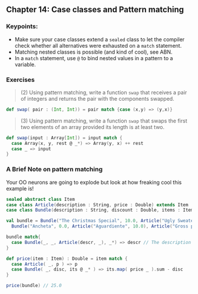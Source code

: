 ## Chapter 14: Case classes and Pattern matching

### Keypoints:

* Make sure your case classes extend a `sealed` class to let the compiler check whether all alternatives were exhausted on a `match` statement.
* Matching nested classes is possible (and kind of cool), see ABN.
* In a `match` statement, use `@` to bind nested values in a pattern to a variable.

### Exercises

> (2) Using pattern matching, write a function `swap` that receives a pair of integers and returns the pair with the components swapped.

```scala
def swap( pair : (Int, Int)) = pair match {case (x,y) => (y,x)}
```
> (3) Using pattern matching, write a function `swap` that swaps the first two elements of an array provided its length is at least two.

```scala
def swap(input : Array[Int]) = input match {
  case Array(x, y, rest @ _*) => Array(y, x) ++ rest
  case _ => input
}
```

### A Brief Note on pattern matching

Your OO neurons are going to explode but look at how freaking cool this example is!

```scala
sealed abstract class Item
case class Article(description : String, price : Double) extends Item
case class Bundle(description : String, discount : Double, items : Item*) extends Item

val bundle = Bundle("The Christmas Special", 10.0, Article("Ugly Sweater", 20.0),
  Bundle("Ancheta", 0.0, Article("Aguardiente", 10.0), Article("Gross panettone", 5.0)))

bundle match{
  case Bundle(_, _, Article(descr, _), _*) => descr // The description of the first Article in a Bundle
}

def price(item : Item) : Double = item match {
  case Article( _, p ) => p
  case Bundle( _, disc, its @ _* ) => its.map( price _ ).sum - disc
}

price(bundle) // 25.0
```
